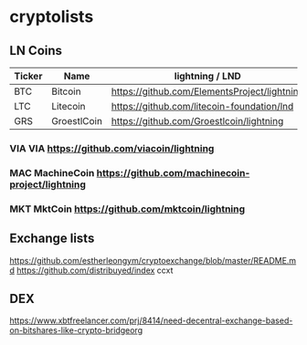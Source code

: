 # cryptolists

## LN Coins

| Ticker	  | Name	  | lightning / LND  |
|----------|--------|------------------|
| BTC	  | Bitcoin	  | https://github.com/ElementsProject/lightning
| LTC	  | Litecoin	  | https://github.com/litecoin-foundation/lnd
| GRS	  | GroestlCoin	  | https://github.com/Groestlcoin/lightning

###  VIA	VIA	https://github.com/viacoin/lightning
###  MAC	MachineCoin	https://github.com/machinecoin-project/lightning
###  MKT	MktCoin	https://github.com/mktcoin/lightning


## Exchange lists
https://github.com/estherleongym/cryptoexchange/blob/master/README.md
https://github.com/distribuyed/index
ccxt

## DEX
https://www.xbtfreelancer.com/prj/8414/need-decentral-exchange-based-on-bitshares-like-crypto-bridgeorg
